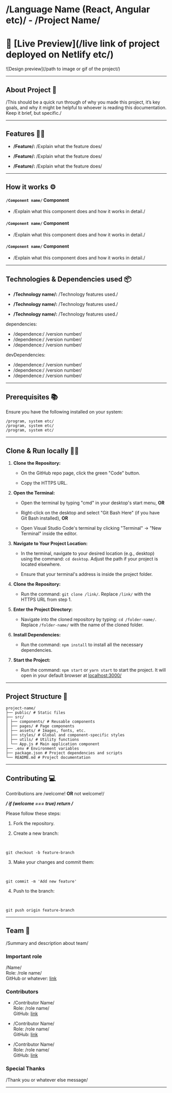 # /Language Name (React, Angular etc)/ - /Project Name/

# 🔗 [Live Preview](/live link of project deployed on Netlify etc/)

![Design preview](/path to image or gif of the project/)

---

## About Project 👋

/This should be a quick run through of why you made this project, it’s key goals, and why it might be helpful to whoever is reading this documentation. Keep it brief, but specific./

---

## Features 👨‍💻

- **/Feature/:** /Explain what the feature does/

- **/Feature/:** /Explain what the feature does/

- **/Feature/:** /Explain what the feature does/

---

## How it works ⚙️

#### `/Component name/` Component

- /Explain what this component does and how it works in detail./

#### `/Component name/` Component

- /Explain what this component does and how it works in detail./

#### `/Component name/` Component

- /Explain what this component does and how it works in detail./

---

## Technologies & Dependencies used 📦

- **/Technology name/:** /Technology features used./

- **/Technology name/:** /Technology features used./

- **/Technology name/:** /Technology features used./

dependencies:

- /dependence:/ /version number/
- /dependence:/ /version number/
- /dependence:/ /version number/

devDependencies:

- /dependence:/ /version number/
- /dependence:/ /version number/
- /dependence:/ /version number/

---

## Prerequisites 📚

Ensure you have the following installed on your system:

    /program, system etc/
    /program, system etc/
    /program, system etc/

---

## Clone & Run locally 🏃‍♂️

1. **Clone the Repository:**

   - On the GitHub repo page, click the green "Code" button.

   - Copy the HTTPS URL.

2. **Open the Terminal:**

   - Open the terminal by typing "cmd" in your desktop's start menu, **OR**

   - Right-click on the desktop and select "Git Bash Here" (if you have Git Bash installed), **OR**

   - Open Visual Studio Code's terminal by clicking "Terminal" -> "New Terminal" inside the editor.

3. **Navigate to Your Project Location:**

   - In the terminal, navigate to your desired location (e.g., desktop) using the command: `cd desktop`. Adjust the path if your project is located elsewhere.

   - Ensure that your terminal's address is inside the project folder.

4. **Clone the Repository:**

   - Run the command: `git clone /link/`. Replace `/link/` with the HTTPS URL from step 1.

5. **Enter the Project Directory:**

   - Navigate into the cloned repository by typing: `cd /folder-name/`. Replace `/folder-name/` with the name of the cloned folder.

6. **Install Dependencies:**

   - Run the command: `npm install` to install all the necessary dependencies.

7. **Start the Project:**

   - Run the command: `npm start` or `yarn start` to start the project. It will open in your default browser at [localhost:3000/](http://localhost:3000/)

---

## Project Structure 📂

    project-name/
    ├── public/ # Static files
    ├── src/
    │ ├── components/ # Reusable components
    │ ├── pages/ # Page components
    │ ├── assets/ # Images, fonts, etc.
    │ ├── styles/ # Global and component-specific styles
    │ ├── utils/ # Utility functions
    │ └── App.js # Main application component
    ├── .env # Environment variables
    ├── package.json # Project dependencies and scripts
    └── README.md # Project documentation

---

## Contributing 💻

Contributions are /welcome! **OR** not welcome!/

**_/ if (welcome === true) return /_**

Please follow these steps:

1. Fork the repository.

2. Create a new branch:

<br>

    git checkout -b feature-branch

3. Make your changes and commit them:

<br>

    git commit -m 'Add new feature'

4. Push to the branch:

<br>

    git push origin feature-branch

---

## Team 🎇

/Summary and description about team/

### Important role

/Name/ \
Role: /role name/ \
GitHub or whatever: [link]()

### Contributors

- /Contributor Name/ \
  Role: /role name/ \
  GitHub: [link]()

- /Contributor Name/ \
  Role: /role name/ \
  GitHub: [link]()

- /Contributor Name/ \
  Role: /role name/ \
  GitHub: [link]()

### Special Thanks

/Thank you or whatever else message/

---
